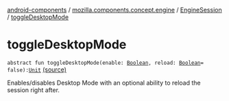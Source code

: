 [android-components](../../index.md) / [mozilla.components.concept.engine](../index.md) / [EngineSession](index.md) / [toggleDesktopMode](./toggle-desktop-mode.md)

# toggleDesktopMode

`abstract fun toggleDesktopMode(enable: `[`Boolean`](https://kotlinlang.org/api/latest/jvm/stdlib/kotlin/-boolean/index.html)`, reload: `[`Boolean`](https://kotlinlang.org/api/latest/jvm/stdlib/kotlin/-boolean/index.html)` = false): `[`Unit`](https://kotlinlang.org/api/latest/jvm/stdlib/kotlin/-unit/index.html) [(source)](https://github.com/mozilla-mobile/android-components/blob/master/components/concept/engine/src/main/java/mozilla/components/concept/engine/EngineSession.kt#L544)

Enables/disables Desktop Mode with an optional ability to reload the session right after.

